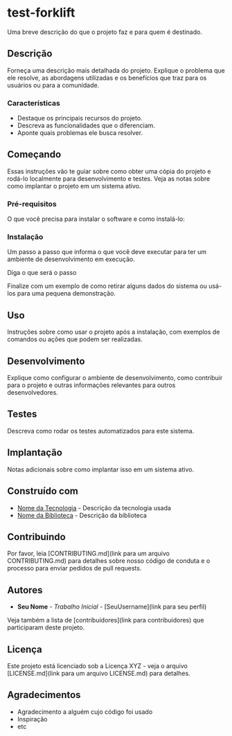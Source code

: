 # test-forklift

Uma breve descrição do que o projeto faz e para quem é destinado.

## Descrição

Forneça uma descrição mais detalhada do projeto. Explique o problema que ele resolve, as abordagens utilizadas e os benefícios que traz para os usuários ou para a comunidade.

### Características

- Destaque os principais recursos do projeto.
- Descreva as funcionalidades que o diferenciam.
- Aponte quais problemas ele busca resolver.

## Começando

Essas instruções vão te guiar sobre como obter uma cópia do projeto e rodá-lo localmente para desenvolvimento e testes. Veja as notas sobre como implantar o projeto em um sistema ativo.

### Pré-requisitos

O que você precisa para instalar o software e como instalá-lo:

### Instalação

Um passo a passo que informa o que você deve executar para ter um ambiente de desenvolvimento em execução.

Diga o que será o passo

Finalize com um exemplo de como retirar alguns dados do sistema ou usá-los para uma pequena demonstração.

## Uso

Instruções sobre como usar o projeto após a instalação, com exemplos de comandos ou ações que podem ser realizadas.

## Desenvolvimento

Explique como configurar o ambiente de desenvolvimento, como contribuir para o projeto e outras informações relevantes para outros desenvolvedores.

## Testes

Descreva como rodar os testes automatizados para este sistema.

## Implantação

Notas adicionais sobre como implantar isso em um sistema ativo.

## Construído com

- [Nome da Tecnologia](link) - Descrição da tecnologia usada
- [Nome da Biblioteca](link) - Descrição da biblioteca

## Contribuindo

Por favor, leia [CONTRIBUTING.md](link para um arquivo CONTRIBUTING.md) para detalhes sobre nosso código de conduta e o processo para enviar pedidos de pull requests.

## Autores

- **Seu Nome** - *Trabalho Inicial* - [SeuUsername](link para seu perfil)

Veja também a lista de [contribuidores](link para contribuidores) que participaram deste projeto.

## Licença

Este projeto está licenciado sob a Licença XYZ - veja o arquivo [LICENSE.md](link para um arquivo LICENSE.md) para detalhes.

## Agradecimentos

- Agradecimento a alguém cujo código foi usado
- Inspiração
- etc